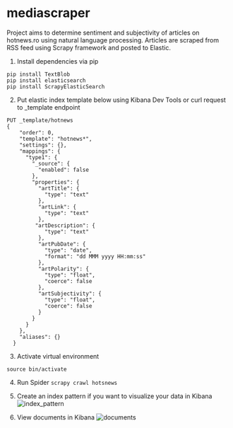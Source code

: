 # mediascraper
Project aims to determine sentiment and subjectivity of articles on hotnews.ro using natural language processing. Articles are scraped from RSS feed using Scrapy framework and posted to Elastic.

1. Install dependencies via pip

```pip install scrapy
pip install TextBlob
pip install elasticsearch
pip install ScrapyElasticSearch
```

2. Put elastic index template below using Kibana Dev Tools or curl request to _template endpoint

```
PUT _template/hotnews
{
    "order": 0,
    "template": "hotnews*",
    "settings": {},
    "mappings": {
      "type1": {
        "_source": {
          "enabled": false
        },
        "properties": {
          "artTitle": {
            "type": "text"
          },
          "artLink": {
            "type": "text"
          },
         "artDescription": {
            "type": "text"
          },
          "artPubDate": {
            "type": "date",
            "format": "dd MMM yyyy HH:mm:ss"
          },
          "artPolarity": {
            "type": "float",
            "coerce": false
          },
          "artSubjectivity": {
            "type": "float",
            "coerce": false
          }
        }
      }
    },
    "aliases": {}
  }
```

3. Activate virtual environment

`source bin/activate`

4. Run Spider
`scrapy crawl hotsnews`

5. Create an index pattern if you want to visualize your data in Kibana
![index_pattern](https://user-images.githubusercontent.com/22353083/34921394-c8cafd28-f981-11e7-8f3c-63887a6ff37b.png)

6. View documents in Kibana
![documents](https://user-images.githubusercontent.com/22353083/34921396-caa7e520-f981-11e7-8ab2-67fd1e558d28.png)
